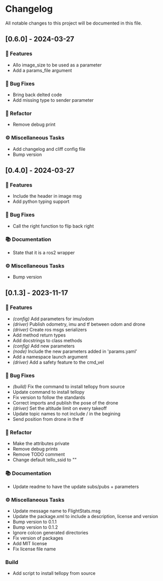 # Changelog

All notable changes to this project will be documented in this file.

## [0.6.0] - 2024-03-27

### 🚀 Features

- Allo image_size to be used as a parameter
- Add a params_file argument

### 🐛 Bug Fixes

- Bring back delted code
- Add missing type to sender parameter

### 🚜 Refactor

- Remove debug print

### ⚙️ Miscellaneous Tasks

- Add changelog and cliff config file
- Bump version

## [0.4.0] - 2024-03-27

### 🚀 Features

- Include the header in image msg
- Add python typing support

### 🐛 Bug Fixes

- Call the right function to flip back right

### 📚 Documentation

- State that it is a ros2 wrapper

### ⚙️ Miscellaneous Tasks

- Bump version

## [0.1.3] - 2023-11-17

### 🚀 Features

- *(config)* Add parameters for imu/odom
- *(driver)* Publish odometry, imu and tf between odom and drone
- *(driver)* Create ros msgs serializers
- Add method return types
- Add docstrings to class methods
- *(config)* Add new parameters
- *(node)* Include the new parameters added in 'params.yaml'
- Add a namespace launch argument
- *(driver)* Add a safety feature to the cmd_vel

### 🐛 Bug Fixes

- *(build)* Fix the command to install tellopy from source
- Update command to install tellopy
- Fix version to follow the standards
- Correct imports and publish the pose of the drone
- *(driver)* Set the altitude limit on every takeoff
- Update topic names to not include / in the begining
- Send position from drone in the tf

### 🚜 Refactor

- Make the attributes private
- Remove debug prints
- Remove TODO comment
- Change default tello_ssid to ""

### 📚 Documentation

- Update readme to have the update subs/pubs + parameters

### ⚙️ Miscellaneous Tasks

- Update message name to FlightStats.msg
- Update the package.xml to include a description, license and version
- Bump version to 0.1.1
- Bump version to 0.1.2
- Ignore colcon generated directories
- Fix version of packages
- Add MIT license
- Fix license file name

### Build

- Add script to install tellopy from source

